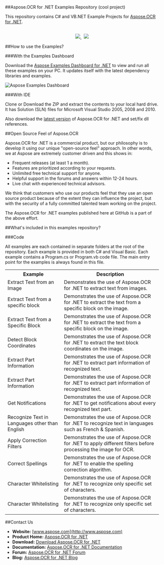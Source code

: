 ##Aspose.OCR for .NET Examples Repository (cool project)

This repository contains C# and VB.NET Example Projects for [Aspose.OCR for .NET](http://www.aspose.com/categories/.net-components/aspose.ocr-for-.net/default.aspx).
<br/><br/>
<p align="center">
  <a title="Download Examples Dashboard" href="http://www.aspose.com/community/files/51/.net-components/aspose-examples-for-.net/default.aspx">
	<img src="https://raw.github.com/AsposeExamples/java-examples-dashboard/master/images/downloadDasboard-Button-Large.png" />
  </a>
  &nbsp;
  <a title="Download Examples ZIP" href="https://github.com/asposeocr/Aspose_OCR_NET/archive/master.zip">
	<img src="https://raw.github.com/AsposeExamples/java-examples-dashboard/master/images/downloadZip-Button-Large.png" />
  </a>
</p>

##How to use the Examples?

###With the Examples Dashboard

Download the [Aspose Examples Dashboard for .NET](http://www.aspose.com/community/files/51/.net-components/aspose-examples-for-.net/default.aspx) to view and run all these examples on your PC. It updates itself with the latest dependency libraries and examples.

![Aspose Examples Dashboard](http://www.aspose.com/blogs/wp-content/uploads/2013/04/Dotnet-Dashboard.png "Aspose Examples Dashboard")

###With IDE

Clone or Download the ZIP and extract the contents to your local hard drive. It has Solution (SLN) files for Microsoft Visual Studio 2005, 2008 and 2010.

Also download the [latest version](http://www.aspose.com/community/files/51/.net-components/aspose.ocr-for-.net/default.aspx) of Aspose.OCR for .NET and set/fix dll references.

##Open Source Feel of Aspose.OCR

Aspose.OCR for .NET is a commercial product, but our philosophy is to develop it using our unique "open-source feel" approach. In other words, we at Aspose are extremely customer driven and this shows in:
+ Frequent releases (at least 1 a month).
+ Features are prioritized according to your requests.
+ Unlimited free technical support for anyone.
+ Helpful support in the forums and answers within 12-24 hours.
+ Live chat with experienced technical advisors.
 
We think that customers who use our products feel that they use an open source product because of the extent they can influence the project, but with the security of a fully committed talented team working on the project.

The Aspose.OCR for .NET examples published here at GitHub is a part of the above effort.

##What's included in this examples repository?

###Code

All examples are each contained in separate folders at the root of the repository. Each example is provided in both C# and Visual Basic. Each example contains a Program.cs or Program.vb code file. The main entry point for the examples is always found in this file.

<table>
  <tr><th>Example<th>Description</th></tr>
  <tr><td>Extract Text from an Image</td><td>Demonstrates the use of Aspose.OCR for .NET to extract text from images.</td></tr>
  <tr><td>Extract Text from a specific block</td><td>Demonstrates the use of Aspose.OCR for .NET to extract the text from a specific block on the image.</td></tr>
  <tr><td>Extract Text from a Specific Block</td><td>Demonstrates the use of Aspose.OCR for .NET to extract the text from a specific block on the image.</td></tr>
  <tr><td>Detect Block Coordinates</td><td>Demonstrates the use of Aspose.OCR for .NET to extract the text block coordinates on the image.</td></tr>
  <tr><td>Extract Part Information</td><td>Demonstrates the use of Aspose.OCR for .NET to extract part information of recognized text.</td></tr>
  <tr><td>Extract Part Information</td><td>Demonstrates the use of Aspose.OCR for .NET to extract part information of recognized text.</td></tr>
  <tr><td>Get Notifications</td><td>Demonstrates the use of Aspose.OCR for .NET to get notifications about every recognized text part.</td></tr>
  <tr><td>Recognize Text in Languages other than English</td><td>Demonstrates the use of Aspose.OCR for .NET to recognize text in languages such as French & Spanish.</td></tr>
  <tr><td>Apply Correction Filters</td><td>Demonstrates the use of Aspose.OCR for .NET to apply different filters before processing the image for OCR.</td></tr>
  <tr><td>Correct Spellings</td><td>Demonstrates the use of Aspose.OCR for .NET to enable the spelling correction algorithm.</td></tr>
  <tr><td>Character Whitelisting</td><td>Demonstrates the use of Aspose.OCR for .NET to recognize only specific set of characters.</td></tr>
  <tr><td>Character Whitelisting</td><td>Demonstrates the use of Aspose.OCR for .NET to recognize only specific set of characters.</td></tr>
</table>

##Contact Us

+ **Website:** [www.aspose.com](http://www.aspose.com)
+ **Product Home:** [Aspose.OCR for .NET](http://www.aspose.com/categories/.net-components/aspose.ocr-for-.net/default.aspx)
+ **Download:** [Download Aspose.OCR for .NET](http://www.aspose.com/community/files/51/.net-components/aspose.ocr_for_.net/default.aspx)
+ **Documentation:** [Aspose.OCR for .NET Documentation](http://www.aspose.com/documentation/.net-components/aspose.ocr-for-.net/index.html)
+ **Forum:** [Aspose.OCR for .NET Forum](http://www.aspose.com/community/forums/aspose.ocr-product-family/493/showforum.aspx)
+ **Blog:** [Aspose.OCR for .NET Blog](http://www.aspose.com/blogs/aspose-products/aspose-ocr-product-family.html)
